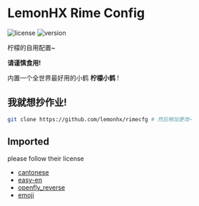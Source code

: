 # LemonHX Rime Config
![license](https://img.shields.io/github/license/lemonhx/rimecfg)
![version](https://img.shields.io/badge/version-v0.4.1-yellow)

柠檬的自用配置~

**请谨慎食用!**

内置一个全世界最好用的小鹤 **柠檬小鹤** !

## 我就想抄作业!
```sh
git clone https://github.com/lemonhx/rimecfg # 然后稍加更改~
```

## Imported
please follow their license

- [cantonese](https://github.com/rime/rime-cantonese)
- [easy-en](https://github.com/BlindingDark/rime-easy-en)
- [openfly_reverse](https://github.com/amorphobia/openfly)
- [emoji](https://github.com/rime/rime-emoji)
